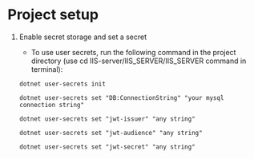 # Project setup

1. Enable secret storage and set a secret

   - To use user secrets, run the following command in the project directory (use cd IIS-server/IIS_SERVER/IIS_SERVER command in terminal):


   ```
   dotnet user-secrets init
   ```

   ```
   dotnet user-secrets set "DB:ConnectionString" "your mysql connection string"
   ```

   ```
   dotnet user-secrets set "jwt-issuer" "any string"
   ```

   ```
   dotnet user-secrets set "jwt-audience" "any string"
   ```

   ```
   dotnet user-secrets set "jwt-secret" "any string"
   ```
